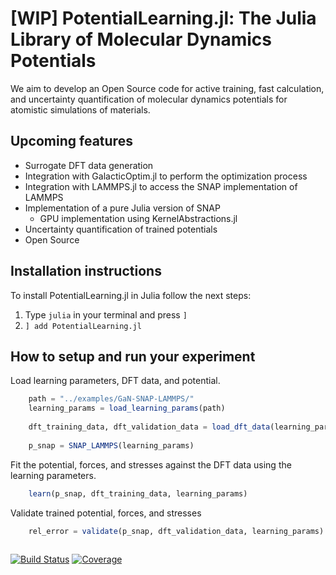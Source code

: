 # [WIP] PotentialLearning.jl: The Julia Library of Molecular Dynamics Potentials

We aim to develop an Open Source code for active training, fast calculation, and uncertainty quantification of molecular dynamics potentials for atomistic simulations of materials. 

## Upcoming features
- Surrogate DFT data generation
- Integration with GalacticOptim.jl to perform the optimization process
- Integration with LAMMPS.jl to access the SNAP implementation of LAMMPS
- Implementation of a pure Julia version of SNAP
  - GPU implementation using KernelAbstractions.jl
- Uncertainty quantification of trained potentials
- Open Source

## Installation instructions

To install PotentialLearning.jl in Julia follow the next steps:

1. Type `julia` in your terminal and press `]`
2. `] add PotentialLearning.jl`

## How to setup and run your experiment

Load learning parameters, DFT data, and potential.
```julia
    path = "../examples/GaN-SNAP-LAMMPS/"
    learning_params = load_learning_params(path)
    
    dft_training_data, dft_validation_data = load_dft_data(learning_params)
    
    p_snap = SNAP_LAMMPS(learning_params)
```

Fit the potential, forces, and stresses against the DFT data using the learning parameters.
```julia
    learn(p_snap, dft_training_data, learning_params)

```

Validate trained potential, forces, and stresses
```julia
    rel_error = validate(p_snap, dft_validation_data, learning_params)
    
```


[![Build Status](https://github.com/CESMIX-MIT/PotentialLearning.jl/workflows/CI/badge.svg)](https://github.com/CESMIX-MIT/PotentialLearning.jl/actions)
[![Coverage](https://codecov.io/gh/CESMIX-MIT/PotentialLearning.jl/branch/master/graph/badge.svg)](https://codecov.io/gh/CESMIX-MIT/PotentialLearning.jl)
